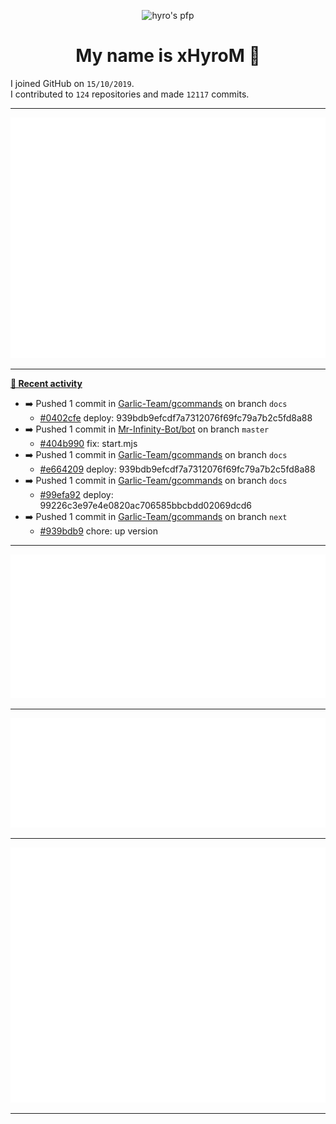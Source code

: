 <p align="center">
    <img src="https://avatars.githubusercontent.com/u/56601352" width="192" alt="hyro's pfp" />
    <h1 align="center">My name is xHyroM 👋</h1>
</p>

I joined GitHub on `15/10/2019`.  
I contributed to `124` repositories and made `12117` commits.  

___

<img src="https://github.com/xHyroM/xHyroM/blob/master/.cache/base.svg">

___

**[📰 Recent activity](https://github.com/xHyroM)**
* ➡️ Pushed 1 commit in [Garlic-Team/gcommands](https://github.com/Garlic-Team/gcommands) on branch `docs`
  * [#0402cfe](https://github.com/Garlic-Team/gcommands/commit/0402cfe) deploy: 939bdb9efcdf7a7312076f69fc79a7b2c5fd8a88
* ➡️ Pushed 1 commit in [Mr-Infinity-Bot/bot](https://github.com/Mr-Infinity-Bot/bot) on branch `master`
  * [#404b990](https://github.com/Mr-Infinity-Bot/bot/commit/404b990) fix: start.mjs
* ➡️ Pushed 1 commit in [Garlic-Team/gcommands](https://github.com/Garlic-Team/gcommands) on branch `docs`
  * [#e664209](https://github.com/Garlic-Team/gcommands/commit/e664209) deploy: 939bdb9efcdf7a7312076f69fc79a7b2c5fd8a88
* ➡️ Pushed 1 commit in [Garlic-Team/gcommands](https://github.com/Garlic-Team/gcommands) on branch `docs`
  * [#99efa92](https://github.com/Garlic-Team/gcommands/commit/99efa92) deploy: 99226c3e97e4e0820ac706585bbcbdd02069dcd6
* ➡️ Pushed 1 commit in [Garlic-Team/gcommands](https://github.com/Garlic-Team/gcommands) on branch `next`
  * [#939bdb9](https://github.com/Garlic-Team/gcommands/commit/939bdb9) chore: up version


___

<img src="https://github.com/xHyroM/xHyroM/blob/master/.cache/isocalendar.svg">

___

<img src="https://github.com/xHyroM/xHyroM/blob/master/.cache/languages.svg">

___

<img src="https://github.com/xHyroM/xHyroM/blob/master/.cache/achievements.svg">

___